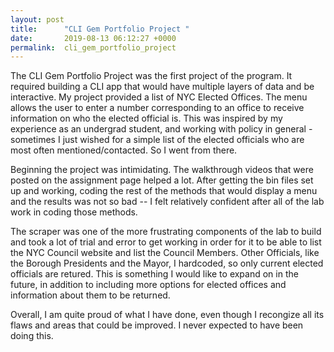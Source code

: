 ```yaml
---
layout: post
title:      "CLI Gem Portfolio Project "
date:       2019-08-13 06:12:27 +0000
permalink:  cli_gem_portfolio_project
---
```



The CLI Gem Portfolio Project was the first project of the program. It required building a CLI app that would have multiple layers of data and be interactive. My project provided a list of NYC Elected Offices. The menu allows the user to enter a number corresponding to an office to receive information on who the elected official is. This was inspired by my experience as an undergrad student, and working with policy in general - sometimes I just wished for a simple list of the elected officials who are most often mentioned/contacted. So I went from there.  

Beginning the project was intimidating. The walkthrough videos that were posted on the assignment page helped a lot. After getting the bin files set up and working, coding the rest of the methods that would display a menu and the results was not so bad -- I felt relatively confident after all of the lab work in coding those methods. 

The scraper was one of the more frustrating components of the lab to build and took a lot of trial and error to get working in order for it to be able to list the NYC Council website and list the Council Members. Other Officials, like the Borough Presidents and the Mayor, I hardcoded, so only current elected officials are retured. This is something I would like to expand on in the future, in addition to including more options for elected offices and information about them to be returned. 

Overall, I am quite proud of what I have done, even though I recongize all its flaws and areas that could be improved. I never expected to have been doing this. 
